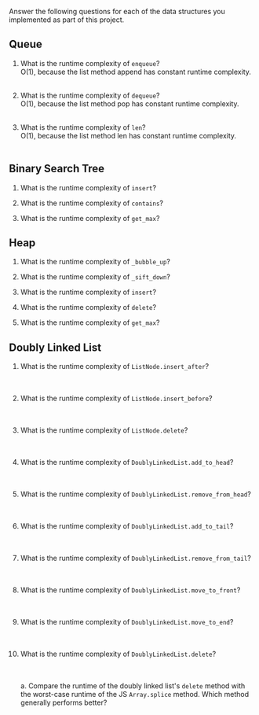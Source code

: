 Answer the following questions for each of the data structures you implemented as part of this project.

## Queue

1. What is the runtime complexity of `enqueue`?<br/>
   O(1), because the list method append has constant runtime complexity.<br/><br/>

2. What is the runtime complexity of `dequeue`?<br/>
   O(1), because the list method pop has constant runtime complexity.<br/><br/>

3. What is the runtime complexity of `len`?<br/>
   O(1), because the list method len has constant runtime complexity.<br/><br/>

## Binary Search Tree

1. What is the runtime complexity of `insert`?

2. What is the runtime complexity of `contains`?

3. What is the runtime complexity of `get_max`?

## Heap

1. What is the runtime complexity of `_bubble_up`?

2. What is the runtime complexity of `_sift_down`?

3. What is the runtime complexity of `insert`?

4. What is the runtime complexity of `delete`?

5. What is the runtime complexity of `get_max`?

## Doubly Linked List

1.  What is the runtime complexity of `ListNode.insert_after`?<br/>
    <br/><br/>

2.  What is the runtime complexity of `ListNode.insert_before`?<br/>
    <br/><br/>

3.  What is the runtime complexity of `ListNode.delete`?<br/>
    <br/><br/>

4.  What is the runtime complexity of `DoublyLinkedList.add_to_head`?<br/>
    <br/><br/>

5.  What is the runtime complexity of `DoublyLinkedList.remove_from_head`?<br/>
    <br/><br/>

6.  What is the runtime complexity of `DoublyLinkedList.add_to_tail`?<br/>
    <br/><br/>

7.  What is the runtime complexity of `DoublyLinkedList.remove_from_tail`?<br/>
    <br/><br/>

8.  What is the runtime complexity of `DoublyLinkedList.move_to_front`?<br/>
    <br/><br/>

9.  What is the runtime complexity of `DoublyLinkedList.move_to_end`?<br/>
    <br/><br/>

10. What is the runtime complexity of `DoublyLinkedList.delete`?<br/>
    <br/><br/>

    a. Compare the runtime of the doubly linked list's `delete` method with the worst-case runtime of the JS `Array.splice` method. Which method generally performs better? <br/>
